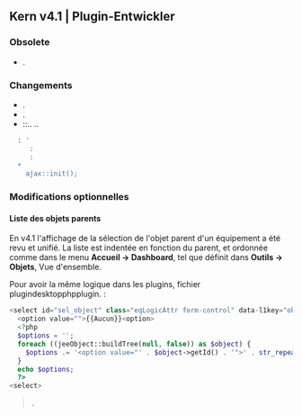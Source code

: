 ## Kern v4.1 | Plugin-Entwickler

### Obsolete

- .

### Changements

- .
- .
- ::..
..
````php
  : '
     : 
     : 
  *  
    ajax::init();
````

### Modifications optionnelles

#### Liste des objets parents

En v4.1 l'affichage de la sélection de l'objet parent d'un équipement a été revu et unifié. La liste est indentée en fonction du parent, et ordonnée comme dans le menu **Accueil  → Dashboard**, tel que définit dans **Outils → Objets**, Vue d'ensemble.

Pour avoir la même logique dans les plugins, fichier plugindesktopphpplugin. :

````php
<select id="sel_object" class="eqLogicAttr form-control" data-l1key="object_id">
  <option value="">{{Aucun}}<option>
  <?php
  $options = '';
  foreach ((jeeObject::buildTree(null, false)) as $object) {
    $options .= '<option value="' . $object->getId() . '">' . str_repeat('&nbsp;&nbsp;', $object->getConfiguration('parentNumber')) . $object->getName() . '<option>';
  }
  echo $options;
  ?>
<select>
````

> .

